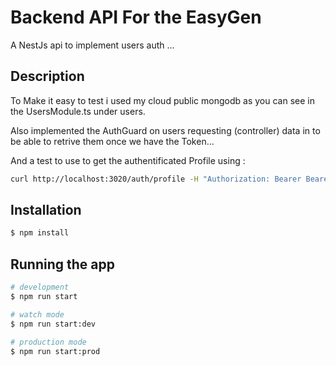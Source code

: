 # Backend API For the EasyGen
A NestJs api to implement users auth ...
## Description
To Make it easy to test i used my cloud public mongodb as you can see in the UsersModule.ts under users.

Also implemented the AuthGuard on users requesting (controller) data in to be able to retrive them once we have the Token...

And a test to use to get the authentificated Profile using :

```bash
curl http://localhost:3020/auth/profile -H "Authorization: Bearer Bearer eyJhbGciOiJIUzI1NiIsInR5cCI6IkpXVCJ9.eyJzdWIiOiI2NTJiYzY2MzVlYzM4MDA0MDU2MjIxMzciLCJlbWFpbCI6ImF5b2JsaW5kQGdtYWlsLmNvbSIsImlhdCI6MTY5NzM2ODg3MCwiZXhwIjoxNjk3MzcyNDcwfQ.VbUYxn2FlB1vg9X35VsrhT8Tq5iogiUUf6X5jlvL9IM"

```

## Installation

```bash
$ npm install
```

## Running the app

```bash
# development
$ npm run start

# watch mode
$ npm run start:dev

# production mode
$ npm run start:prod
```